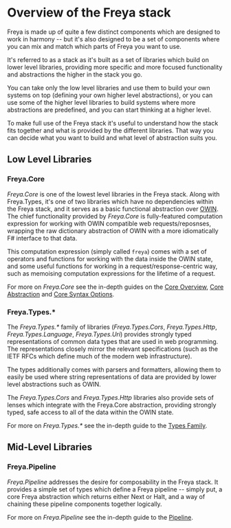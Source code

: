 # Overview of the Freya stack

Freya is made up of quite a few distinct components which are designed to work in harmony -- but it's also designed to be a set of components where you can mix and match which parts of Freya you want to use.

It's referred to as a stack as it's built as a set of libraries which build on lower level libraries, providing more specific and more focused functionality and abstractions the higher in the stack you go.

You can take only the low level libraries and use them to build your own systems on top (defining your own higher level abstractions), or you can use some of the higher level libraries to build systems where more abstractions are predefined, and you can start thinking at a higher level.

To make full use of the Freya stack it's useful to understand how the stack fits together and what is provided by the different libraries. That way you can decide what you want to build and what level of abstraction suits you.

## Low Level Libraries

### Freya.Core

_Freya.Core_ is one of the lowest level libraries in the Freya stack. Along with Freya.Types, it's one of two libraries which have no dependencies within the Freya stack, and it serves as a basic functional abstraction over [OWIN][owin]. The chief functionality provided by _Freya.Core_ is fully-featured computation expression for working with OWIN compatible web requests/reposnses, wrapping the raw dictionary abstraction of OWIN with a more idiomatically F# interface to that data.

This computation expression (simply called `freya`) comes with a set of operators and functions for working with the data inside the OWIN state, and some useful functions for working in a request/response-centric way, such as memoising computation expressions for the lifetime of a request.

For more on _Freya.Core_ see the in-depth guides on the [Core Overview][core-overview], [Core Abstraction][core-abstraction] and [Core Syntax Options][core-syntax].

### Freya.Types.*

The _Freya.Types.*_ family of libraries (_Freya.Types.Cors_, _Freya.Types.Http_, _Freya.Types.Language_, _Freya.Types.Uri_) provides strongly typed representations of common data types that are used in web programming. The representations closely mirror the relevant specifications (such as the IETF RFCs which define much of the modern web infrastructure).

The types additionally comes with parsers and formatters, allowing them to easily be used where string representations of data are provided by lower level abstractions such as OWIN.

The _Freya.Types.Cors_ and _Freya.Types.Http_ libraries also provide sets of lenses which integrate with the Freya.Core abstraction, providing strongly typed, safe access to all of the data within the OWIN state.

For more on _Freya.Types.*_ see the in-depth guide to the [Types Family][types-family].

## Mid-Level Libraries

### Freya.Pipeline

_Freya.Pipeline_ addresses the desire for composability in the Freya stack. It provides a simple set of types which define a Freya pipeline -- simply put, a core Freya abstraction which returns either Next or Halt, and a way of chaining these pipeline components together logically.

For more on _Freya.Pipeline_ see the in-depth guide to the [Pipeline][pipeline].

[OWIN]: http://owin.org

[core-overview]: ./core-overview.md
[core-abstraction]: ./core-understanding-the-abstraction.md
[core-syntax]: ./core-computation-expressions-or-operators.md

[types-family]: ./types-understanding-the-family.md

[pipeline]: ./pipeline-composition.md
